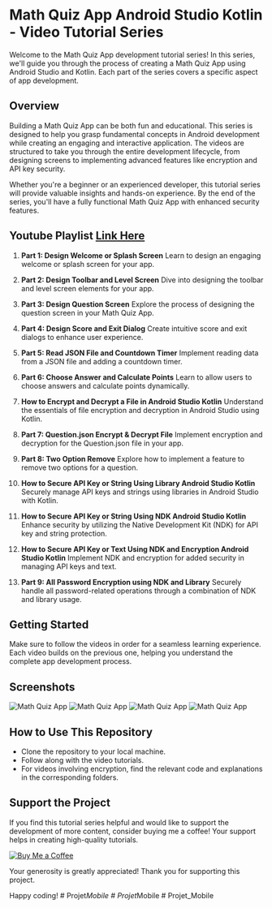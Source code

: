 # Math Quiz App Android Studio Kotlin - Video Tutorial Series

Welcome to the Math Quiz App development tutorial series! In this series, we'll guide you through the process of creating a Math Quiz App using Android Studio and Kotlin. Each part of the series covers a specific aspect of app development.

## Overview

Building a Math Quiz App can be both fun and educational. This series is designed to help you grasp fundamental concepts in Android development while creating an engaging and interactive application. The videos are structured to take you through the entire development lifecycle, from designing screens to implementing advanced features like encryption and API key security.

Whether you're a beginner or an experienced developer, this tutorial series will provide valuable insights and hands-on experience. By the end of the series, you'll have a fully functional Math Quiz App with enhanced security features.

## Youtube Playlist [Link Here](https://youtube.com/playlist?list=PLlSuJy9SfzvHpc1-IcBTbZnyeBoVCynPE)

1. **Part 1: Design Welcome or Splash Screen**
   Learn to design an engaging welcome or splash screen for your app.

3. **Part 2: Design Toolbar and Level Screen**
   Dive into designing the toolbar and level screen elements for your app.

4. **Part 3: Design Question Screen**
   Explore the process of designing the question screen in your Math Quiz App.

5. **Part 4: Design Score and Exit Dialog**
   Create intuitive score and exit dialogs to enhance user experience.

6. **Part 5: Read JSON File and Countdown Timer**
   Implement reading data from a JSON file and adding a countdown timer.

7. **Part 6: Choose Answer and Calculate Points**
   Learn to allow users to choose answers and calculate points dynamically.

8. **How to Encrypt and Decrypt a File in Android Studio Kotlin**
   Understand the essentials of file encryption and decryption in Android Studio using Kotlin.

9. **Part 7: Question.json Encrypt & Decrypt File**
   Implement encryption and decryption for the Question.json file in your app.

10. **Part 8: Two Option Remove**
   Explore how to implement a feature to remove two options for a question.

11. **How to Secure API Key or String Using Library Android Studio Kotlin**
    Securely manage API keys and strings using libraries in Android Studio with Kotlin.

12. **How to Secure API Key or String Using NDK Android Studio Kotlin**
    Enhance security by utilizing the Native Development Kit (NDK) for API key and string protection.

13. **How to Secure API Key or Text Using NDK and Encryption Android Studio Kotlin**
    Implement NDK and encryption for added security in managing API keys and text.

14. **Part 9: All Password Encryption using NDK and Library**
    Securely handle all password-related operations through a combination of NDK and library usage.

## Getting Started

Make sure to follow the videos in order for a seamless learning experience. Each video builds on the previous one, helping you understand the complete app development process.

## Screenshots

![Math Quiz App](screenshot/img1.png)
![Math Quiz App](screenshot/img2.png)
![Math Quiz App](screenshot/img3.png)
![Math Quiz App](screenshot/img4.png)

## How to Use This Repository

- Clone the repository to your local machine.
- Follow along with the video tutorials.
- For videos involving encryption, find the relevant code and explanations in the corresponding folders.


## Support the Project

If you find this tutorial series helpful and would like to support the development of more content, consider buying me a coffee! Your support helps in creating high-quality tutorials.

[![Buy Me a Coffee](https://img.shields.io/badge/Buy%20Me%20a%20Coffee-Donate-orange?style=for-the-badge&logo=buy-me-a-coffee)](https://www.buymeacoffee.com/codingmeet)

Your generosity is greatly appreciated! Thank you for supporting this project.

Happy coding!
#   P r o j e t _ M o b i l e  
 #   P r o j e t _ M o b i l e  
 #   P r o j e t _ M o b i l e  
 